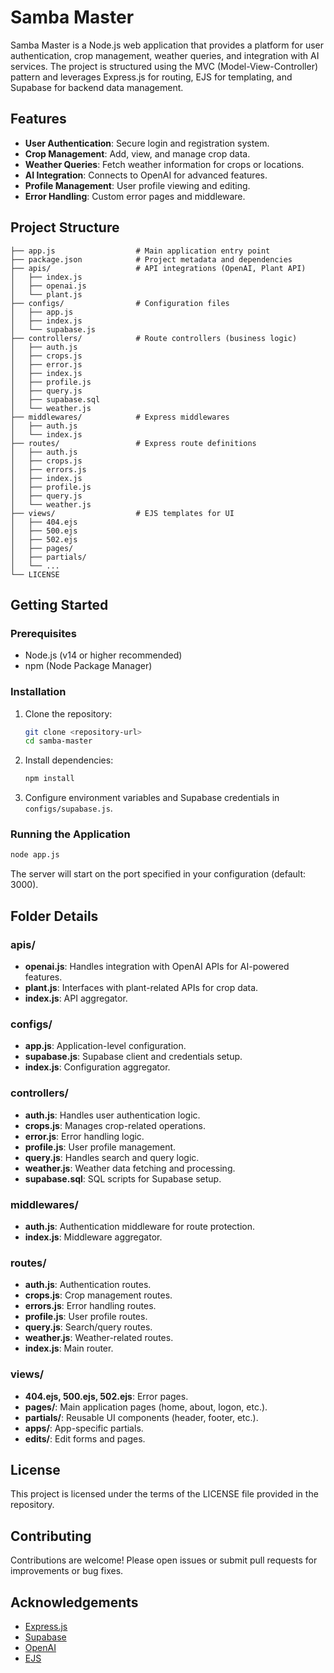 # Samba Master

Samba Master is a Node.js web application that provides a platform for user authentication, crop management, weather queries, and integration with AI services. The project is structured using the MVC (Model-View-Controller) pattern and leverages Express.js for routing, EJS for templating, and Supabase for backend data management.

## Features

- **User Authentication**: Secure login and registration system.
- **Crop Management**: Add, view, and manage crop data.
- **Weather Queries**: Fetch weather information for crops or locations.
- **AI Integration**: Connects to OpenAI for advanced features.
- **Profile Management**: User profile viewing and editing.
- **Error Handling**: Custom error pages and middleware.

## Project Structure

```
├── app.js                  # Main application entry point
├── package.json            # Project metadata and dependencies
├── apis/                   # API integrations (OpenAI, Plant API)
│   ├── index.js
│   ├── openai.js
│   └── plant.js
├── configs/                # Configuration files
│   ├── app.js
│   ├── index.js
│   └── supabase.js
├── controllers/            # Route controllers (business logic)
│   ├── auth.js
│   ├── crops.js
│   ├── error.js
│   ├── index.js
│   ├── profile.js
│   ├── query.js
│   ├── supabase.sql
│   └── weather.js
├── middlewares/            # Express middlewares
│   ├── auth.js
│   └── index.js
├── routes/                 # Express route definitions
│   ├── auth.js
│   ├── crops.js
│   ├── errors.js
│   ├── index.js
│   ├── profile.js
│   ├── query.js
│   └── weather.js
├── views/                  # EJS templates for UI
│   ├── 404.ejs
│   ├── 500.ejs
│   ├── 502.ejs
│   ├── pages/
│   ├── partials/
│   └── ...
└── LICENSE
```

## Getting Started

### Prerequisites
- Node.js (v14 or higher recommended)
- npm (Node Package Manager)

### Installation
1. Clone the repository:
   ```sh
   git clone <repository-url>
   cd samba-master
   ```
2. Install dependencies:
   ```sh
   npm install
   ```
3. Configure environment variables and Supabase credentials in `configs/supabase.js`.

### Running the Application
```sh
node app.js
```
The server will start on the port specified in your configuration (default: 3000).

## Folder Details

### apis/
- **openai.js**: Handles integration with OpenAI APIs for AI-powered features.
- **plant.js**: Interfaces with plant-related APIs for crop data.
- **index.js**: API aggregator.

### configs/
- **app.js**: Application-level configuration.
- **supabase.js**: Supabase client and credentials setup.
- **index.js**: Configuration aggregator.

### controllers/
- **auth.js**: Handles user authentication logic.
- **crops.js**: Manages crop-related operations.
- **error.js**: Error handling logic.
- **profile.js**: User profile management.
- **query.js**: Handles search and query logic.
- **weather.js**: Weather data fetching and processing.
- **supabase.sql**: SQL scripts for Supabase setup.

### middlewares/
- **auth.js**: Authentication middleware for route protection.
- **index.js**: Middleware aggregator.

### routes/
- **auth.js**: Authentication routes.
- **crops.js**: Crop management routes.
- **errors.js**: Error handling routes.
- **profile.js**: User profile routes.
- **query.js**: Search/query routes.
- **weather.js**: Weather-related routes.
- **index.js**: Main router.

### views/
- **404.ejs, 500.ejs, 502.ejs**: Error pages.
- **pages/**: Main application pages (home, about, logon, etc.).
- **partials/**: Reusable UI components (header, footer, etc.).
- **apps/**: App-specific partials.
- **edits/**: Edit forms and pages.

## License

This project is licensed under the terms of the LICENSE file provided in the repository.

## Contributing

Contributions are welcome! Please open issues or submit pull requests for improvements or bug fixes.

## Acknowledgements
- [Express.js](https://expressjs.com/)
- [Supabase](https://supabase.com/)
- [OpenAI](https://openai.com/)
- [EJS](https://ejs.co/)
